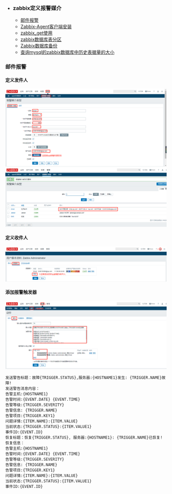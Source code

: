 + ### zabbix定义报警媒介
    + [邮件报警](#邮件报警)
    + [Zabbix-Agent客户端安装](#Zabbix-Agent客户端安装)
	+ [zabbix_get使用](#zabbix_get使用)
	+ [zabbix数据库表分区](#zabbix数据库表分区)
	+ [Zabbix数据库备份](#Zabbix数据库备份)
	+ [查询mysql的zabbix数据库中历史表据量的大小](#查询mysql的zabbix数据库中历史表据量的大小)	
### 邮件报警

#### 定义发件人
![](https://github.com/Kingserch/Job-accumulation/blob/zabbix/images/zabbix-qq.png)
![](https://github.com/Kingserch/Job-accumulation/blob/zabbix/images/zabbix-q.png)
#### 定义收件人
![](https://github.com/Kingserch/Job-accumulation/blob/zabbix/images/zabbix-s.png)
#### 添加报警触发器
![](https://github.com/Kingserch/Job-accumulation/blob/zabbix/images/zabbix-b.png)
```
发送警告标题：故障{TRIGGER.STATUS},服务器:{HOSTNAME1}发生: {TRIGGER.NAME}故障!
发送警告消息内容：
告警主机:{HOSTNAME1}
告警时间:{EVENT.DATE} {EVENT.TIME}
告警等级:{TRIGGER.SEVERITY}
告警信息: {TRIGGER.NAME}
告警项目:{TRIGGER.KEY1}
问题详情:{ITEM.NAME}:{ITEM.VALUE}
当前状态:{TRIGGER.STATUS}:{ITEM.VALUE1}
事件ID:{EVENT.ID}　
恢复标题：恢复{TRIGGER.STATUS}, 服务器:{HOSTNAME1}: {TRIGGER.NAME}已恢复!
恢复信息：
告警主机:{HOSTNAME1}
告警时间:{EVENT.DATE} {EVENT.TIME}
告警等级:{TRIGGER.SEVERITY}
告警信息: {TRIGGER.NAME}
告警项目:{TRIGGER.KEY1}
问题详情:{ITEM.NAME}:{ITEM.VALUE}
当前状态:{TRIGGER.STATUS}:{ITEM.VALUE1}
事件ID:{EVENT.ID}
```